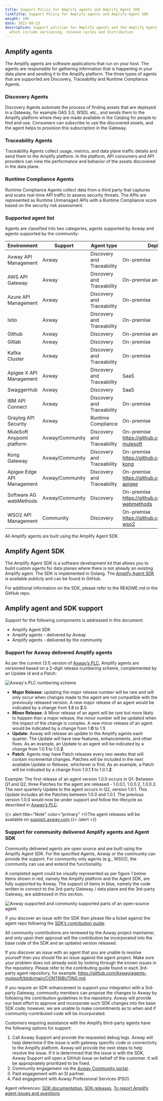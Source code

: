 ```yaml
---
title: Support Policy for Amplify agents and Amplify Agent SDK
linkTitle: Support Policy for Amplify agents and Amplify Agent SDK
weight: 100
date: 2021-08-23
description: Support policies for Amplify agents and the Amplify Agent SDK;
  which include versioning, release cycles and distribution
---
```

## Amplify agents

The Amplify agents are software applications that run on your host. The agents are responsible for gathering information that is happening in your data plane and sending it to the Amplify platform. The three types of agents that are supported are Discovery, Traceability and Runtime Compliance Agents.

### Discovery Agents

Discovery Agents automate the process of finding assets that are deployed in a Gateway, for example OAS 3.0, WSDL etc., and sends them to the Amplify platform where they are made available in the Catalog for people to find and use. Consumers can subscribe to use the discovered assets, and the agent helps to provision this subscription in the Gateway.

### Traceability Agents

Traceability Agents collect usage, metrics, and data plane traffic details and send them to the Amplify platform. In the platform, API consumers and API providers can view the performance and behavior of the assets discovered in the data plane.

### Runtime Compliance Agents

Runtime Compliance Agents collect data from a third party that captures and scans real-time API traffic to assess security threats. The APIs are represented as Runtime Unmanaged APIs with a Runtime Compliance score based on the security risk assessment.

### Supported agent list

Agents are classified into two categories, agents supported by Axway and agents supported by the community:

| Environment                | Support   | Agent type                                 | Deployment |
| -------------------------- | --------- | ------------------------------------------ |---|
| Axway API Management       | Axway     | Discovery and Traceability                                   | On-premise          |
| AWS API Gateway            | Axway     | Discovery and Traceability                                   | On-premise and SaaS |
| Azure API Management       | Axway     | Discovery and Traceability                                   | On-premise          |
| Istio                      | Axway     | Discovery and Traceability                                   | On-premise          |
| Github                     | Axway     | Discovery                                                    | On-premise and SaaS |
| Gitlab                     | Axway     | Discovery                                                    | On-premise          |
| Kafka Cluster              | Axway     | Discovery and Traceability                                   | On-premise          |
| Apigee X API Management    | Axway     | Discovery and Traceability                                   | SaaS                |
| SwaggerHub                 | Axway     | Discovery                                                    | SaaS                |
| IBM API Connect            | Axway     | Discovery and Traceability                                   | On-premise          |
| Graylog API Security       | Axway     | Runtime Compliance                                           | On-premise          |
| MuleSoft Anypoint platform | Axway/Community | Discovery and Traceability                             | On-premise <br /><https://github.com/Axway/agents-mulesoft>   |
| Kong Gateway               | Axway/Community | Discovery and Traceability                             | On-premise <br /><https://github.com/Axway/agents-kong>       |
| Apigee Edge API Management | Axway/Community | Discovery and Traceability                             | On-premise <br /><https://github.com/Axway/agents-apigee>     |
| Software AG webMethods     | Axway/Community | Discovery                                              | On-premise <br /><https://github.com/Axway/agents-webmethods> |
| WSO2 API Management        | Community       | Discovery                                              | On-premise <br /><https://github.com/Axway/agents-wso2>       |

All Amplify agents are built using the Amplify Agent SDK.

## Amplify Agent SDK

The Amplify Agent SDK is a software development kit that allows you to build custom agents for data planes where there is not already an existing Amplify agent. The SDK is implemented in Golang. The [Amplify Agent SDK](https://github.com/Axway/agent-sdk) is available publicly and can be found in GitHub.

For additional information on the SDK, please refer to the README.md in the GitHub repo.

## Amplify agent and SDK support

Support for the following components is addressed in this document:

* Amplify Agent SDK
* Amplify agents - delivered by Axway
* Amplify agents - delivered by the community

### Support for Axway delivered Amplify agents

As per the current (3.1) version of [Axway’s PLC](https://cdn.axway.com/u/Axway_Product_Lifecycle_3.1.pdf), Amplify agents are versioned based on a 2-digit release numbering scheme, complemented by an Update id and a Patch:

![Axway's PLC numbering scheme](/Images/central/amplify_relnotes/release_matrix.png)

* **Major Release**: updating the major release number will be rare and will only occur when changes made to the agent are not compatible with the previously released version. A new major release of an agent would be indicated by a change from **1**.8 to **2**.0.
* **Minor Release**: A Minor release of an agent will be rare but more likely to happen than a major release, the minor number will be updated when the impact of the change is complex. A new minor release of an agent would be indicated by a change from 1.**0** to 1.**1**.
* **Update**: Axway will release an update to the Amplify agents each quarter. The Update will have new features, enhancements, and other fixes. As an example, an Update to an agent will be indicated by a change from 1.0.**1** to 1.0.**2**.
* **Patch**: Agents may have Patch releases every two weeks that will contain incremental changes. Patches will be included in the next available Update or Release, whichever is first. As an example, a Patch will be indicated by a change from 1.0.1.**1** to 1.0.1.**2**.

 Example: The first release of an agent version 1.0.0 occurs in Q1. Between Q1 and Q2, three Patches for the agent are released - 1.0.0.1, 1.0.0.2, 1.0.0.3. The next quarterly Update to the agent occurs in Q2, version 1.0.1.  This Update includes all the Patches between 1.0.0 and 1.0.1. The previous version 1.0.0 would now be under support and follow the lifecycle as described in [Axway’s PLC](https://cdn.axway.com/u/Axway_Product_Lifecycle_3.1.pdf).

{{< alert title="Note" color="primary" >}}The agent releases will be available on [support.axway.com](https://support.axway.com).{{< /alert >}}

### Support for community delivered Amplify agents and Agent SDK

Community delivered agents are open source and are built using the Amplify Agent SDK. For the specified Agents, Axway or the community can provide the support. For community only agents (e.g., WS02), the community can use and extend the functionality.

A completed agent could be visually represented as per figure 1 below. Items shown in red, namely the Amplify platform and the Agent SDK, are fully supported by Axway. The support of items in blue, namely the code written to connect to the 3rd-party Gateway / data plane and the 3rd-party Gateway, are addressed in this section.

![Axway supported and community supported parts of an open-source agent](/Images/central/community_agents_sdk.png)

If you discover an issue with the SDK then please file a ticket against the agent repo following the [SDK’s contribution guide](https://github.com/Axway/agent-sdk/blob/main/CONTRIBUTING.md).

All community contributions are reviewed by the Axway project maintainer, and only upon their approval will the contribution be incorporated into the base code of the SDK and an updated version released.

If you discover an issue with an agent that you are unable to resolve yourself then you should file an issue against the agent project. Make sure your problem does not already exist by looking through the known issues in the repository. Please refer to the contributing guide found in each 3rd-party agent repository, for example: <https://github.com/Axway/agents-mulesoft/blob/main/CONTRIBUTING.md>.

If you require an SDK enhancement to support your integration with a 3rd-party Gateway, community members can propose the changes to Axway by following the contribution guidelines in the repository. Axway will provide our best effort to approve and incorporate such SDK changes into the base SDK code; however, we are unable to make commitments as to when and if community-contributed code will be incorporated.

Customers requiring assistance with the Amplify third-party agents have the following options for support:

1. Call Axway Support and provide the requested debug logs. Axway will help determine if the issue is with gateway specific code or connectivity to the Amplify platform. Axway will provide the next steps to help resolve the issue. If it is determined that the issue is with the SDK, Axway Support will open a GitHub issue on behalf of the customer. It will be appropriately prioritized to be fixed.
2. Community engagement via the [Axway Community portal](https://community.axway.com/s/).
3. Paid engagement with an SI partner.
4. Paid engagement with Axway Professional Services (PSO).

Agent references: [SDK documentation](https://github.com/Axway/agent-sdk), [SDK releases](https://github.com/Axway/agent-sdk/releases), [To report Amplify agent issues and questions](https://github.com/Axway/agent-sdk/issues)
